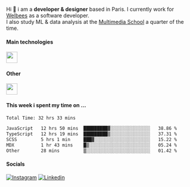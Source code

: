 Hi :wave: i am a **developer & designer** based in Paris. I currently work for [Welbees](https://www.welbees.com) as a software developer.<br /> I also study ML & data analysis at the [Multimedia School](https://www.ecole-multimedia.com/) a quarter of the time.

#### Main technologies
<img height="30" src="https://skillicons.dev/icons?i=js,ts,react,nextjs,threejs,nodejs,nestjs,laravel,mysql,git,docker" />

#### Other
<img height="30" src="https://skillicons.dev/icons?i=figma,ps,ai,ae,pr,blender,unreal,ableton" />

#### This week i spent my time on ...
<!--START_SECTION:waka-->

```txt
Total Time: 32 hrs 33 mins

JavaScript   12 hrs 50 mins  █████████▓░░░░░░░░░░░░░░░   38.86 %
TypeScript   12 hrs 19 mins  █████████▒░░░░░░░░░░░░░░░   37.31 %
SCSS         5 hrs 1 min     ███▓░░░░░░░░░░░░░░░░░░░░░   15.22 %
MDX          1 hr 43 mins    █▒░░░░░░░░░░░░░░░░░░░░░░░   05.24 %
Other        28 mins         ▒░░░░░░░░░░░░░░░░░░░░░░░░   01.42 %
```

<!--END_SECTION:waka-->

#### Socials

<a href="https://www.instagram.com/maximelbv/" target="_blank">![Instagram](https://img.shields.io/badge/Instagram-E4405F?style=for-the-badge&logo=instagram&logoColor=white)</a>
<a href="https://www.linkedin.com/in/maxime-lefebvre-85b545199" target="_blank">![Linkedin](https://img.shields.io/badge/LinkedIn-0077B5?style=for-the-badge&logo=linkedin&logoColor=white)</a>
